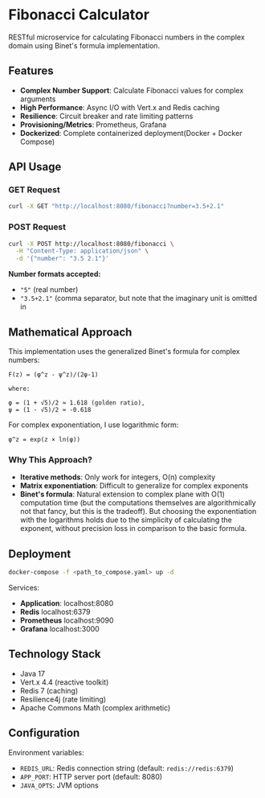 # Fibonacci Calculator

RESTful microservice for calculating Fibonacci numbers in the complex domain using Binet's formula implementation.

## Features

- **Complex Number Support**: Calculate Fibonacci values for complex arguments
- **High Performance**: Async I/O with Vert.x and Redis caching
- **Resilience**: Circuit breaker and rate limiting patterns
- **Provisioning/Metrics**: Prometheus, Grafana
- **Dockerized**: Complete containerized deployment(Docker + Docker Compose)

## API Usage

### GET Request
```bash
curl -X GET "http://localhost:8080/fibonacci?number=3.5+2.1"
```

### POST Request
```bash
curl -X POST http://localhost:8080/fibonacci \
  -H "Content-Type: application/json" \
  -d '{"number": "3.5 2.1"}'
```

**Number formats accepted:**
- `"5"` (real number) 
- `"3.5+2.1"` (comma separator, but note that the imaginary unit is omitted in 

## Mathematical Approach

This implementation uses the generalized Binet's formula for complex numbers:

```
F(z) = (φ^z - ψ^z)/(2φ-1)

where:

φ = (1 + √5)/2 ≈ 1.618 (golden ratio),
ψ = (1 - √5)/2 ≈ -0.618
```

For complex exponentiation, I use logarithmic form:
```
φ^z = exp(z × ln(φ))
```

### Why This Approach?
- **Iterative methods**: Only work for integers, O(n) complexity
- **Matrix exponentiation**: Difficult to generalize for complex exponents
- **Binet's formula**: Natural extension to complex plane with O(1) computation time (but the computations themselves are algorithmically not that fancy, but this is the tradeoff). But choosing the exponentiation with the logarithms holds due to the simplicity of calculating the exponent, without precision loss in comparison to the basic formula.

## Deployment

```bash
docker-compose -f <path_to_compose.yaml> up -d
```

Services:
- **Application**: localhost:8080
- **Redis** localhost:6379
- **Prometheus** localhost:9090
- **Grafana** localhost:3000

## Technology Stack

- Java 17
- Vert.x 4.4 (reactive toolkit)
- Redis 7 (caching)
- Resilience4j (rate limiting)
- Apache Commons Math (complex arithmetic)

## Configuration

Environment variables:
- `REDIS_URL`: Redis connection string (default: `redis://redis:6379`)
- `APP_PORT`: HTTP server port (default: 8080)
- `JAVA_OPTS`: JVM options
